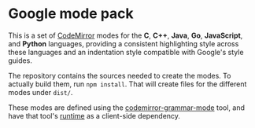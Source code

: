 # Google mode pack

This is a set of [CodeMirror](http://codemirror.net/) modes for the
**C**, **C++**, **Java**, **Go**, **JavaScript**, and **Python**
languages, providing a consistent highlighting style across these
languages and an indentation style compatible with Google's style
guides.

The repository contains the sources needed to create the modes. To
actually build them, run `npm install`. That will create files for the
different modes under `dist/`.

These modes are defined using the
[codemirror-grammar-mode](https://github.com/codemirror/grammar-mode)
tool, and have that tool's
[runtime](https://github.com/codemirror/grammar-mode/blob/master/src/mode.js)
as a client-side dependency.
